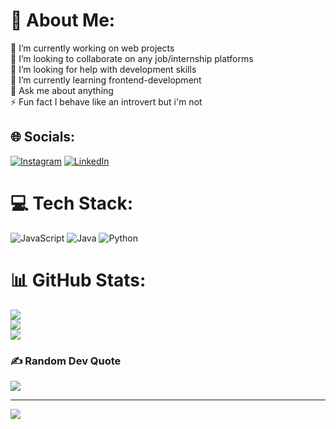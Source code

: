# 💫 About Me:
🔭 I’m currently working on web projects<br>👯 I’m looking to collaborate on any job/internship platforms<br>🤝 I’m looking for help with development skills<br>🌱 I’m currently learning frontend-development<br>💬 Ask me about anything <br>⚡ Fun fact I behave like an introvert but i'm not


## 🌐 Socials:
[![Instagram](https://img.shields.io/badge/Instagram-%23E4405F.svg?logo=Instagram&logoColor=white)](https://instagram.com/rajat_negi47) [![LinkedIn](https://img.shields.io/badge/LinkedIn-%230077B5.svg?logo=linkedin&logoColor=white)](https://linkedin.com/in/rajat-developer) 

# 💻 Tech Stack:
![JavaScript](https://img.shields.io/badge/javascript-%23323330.svg?style=for-the-badge&logo=javascript&logoColor=%23F7DF1E) ![Java](https://img.shields.io/badge/java-%23ED8B00.svg?style=for-the-badge&logo=openjdk&logoColor=white) ![Python](https://img.shields.io/badge/python-3670A0?style=for-the-badge&logo=python&logoColor=ffdd54)
# 📊 GitHub Stats:
![](https://github-readme-stats.vercel.app/api?username=RajatSinghNegi05&theme=dark&hide_border=false&include_all_commits=true&count_private=true)<br/>
![](https://github-readme-streak-stats.herokuapp.com/?user=RajatSinghNegi05&theme=dark&hide_border=false)<br/>
![](https://github-readme-stats.vercel.app/api/top-langs/?username=RajatSinghNegi05&theme=dark&hide_border=false&include_all_commits=true&count_private=true&layout=compact)

### ✍️ Random Dev Quote
![](https://quotes-github-readme.vercel.app/api?type=horizontal&theme=radical)

---
[![](https://visitcount.itsvg.in/api?id=RajatSinghNegi05&icon=0&color=0)](https://visitcount.itsvg.in)

<!-- Proudly created with GPRM ( https://gprm.itsvg.in ) -->

